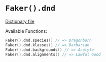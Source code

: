 # `Faker().dnd`

[Dictionary file](../src/main/resources/locales/en/dnd.yml)

Available Functions:  
```kotlin
Faker().dnd.species() // => Dragonborn
Faker().dnd.klasses() // => Barbarian
Faker().dnd.backgrounds() // => Acolyte
Faker().dnd.alignments() // => Lawful Good
```
